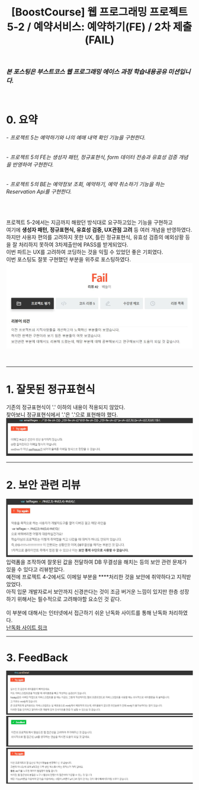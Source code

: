 ﻿---
layout: post
title: '[BoostCourse] 웹 프로그래밍 프로젝트 5-2 / 예약서비스: 예약하기(FE) / 2차 제출(FAIL)'
tags: [BoostCourse]
image: '/images/posts/boostcourse.JPG'
---

### *본 포스팅은 부스트코스 웹 프로그래밍 에이스 과정 학습내용공유 미션입니다.*  

<br/>

# 0. 요약
###### - 프로젝트 5는 예약하기와 나의 예매 내역 확인 기능을 구현한다.
###### - 프로젝트 5의 FE는 생성자 패턴, 정규표현식, form 데이터 전송과 유효성 검증 개념을 반영하여 구현한다. 
###### - 프로젝트 5의 BE는 예약정보 조회, 예약하기, 예약 취소하기 기능을 하는 Reservation Api를 구현한다.


<br/>

프로젝트 5-2에서는 지금까지 해왔던 방식대로 요구하고있는 기능을 구현하고  
여기에 **생성자 패턴, 정규표현식, 유효성 검증, UX관점 고려** 등 여러 개념을 반영하였다.  
하지만 사용자 편의를 고려하지 못한 UX, 틀린 정규표현식, 유효성 검증의 예외상황 등을 잘 처리하지 못하여 3차제출만에 PASS를 받게되었다.  
이번 파트는 UX를 고려하여 코딩하는 것을 익힐 수 있었던 좋은 기회였다.  
이번 포스팅도 잘못 구현했던 부분을 위주로 포스팅하였다.  
![Alt text](/images/posts/post_7/post_7_feedback_0.JPG)<br/>

<br/>

*****

# 1. 잘못된 정규표현식
기존의 정규표현식이 '.' 이하의 내용이 적용되지 않았다.  
찾아보니 정규표현식에서 '.'은 '\.'으로 표현해야 했다.   
![Alt text](/images/posts/post_7/post_7_feedback_1.JPG)<br/>


*****

# 2. 보안 관련 리뷰
![Alt text](/images/posts/post_7/post_7_feedback_2.JPG)<br/>
입력폼을 조작하여 잘못된 값을 전달하여 DB 무결성을 해치는 등의 보안 관련 문제가 있을 수 있다고 리뷰받았다.  
예전에 프로젝트 4-2에서도 이메일 부분을 ****처리한 것을 보안에 취약하다고 지적받았었다.  
아직 입문 개발자로서 보안까지 신경쓴다는 것이 조금 버거운 느낌이 있지만 한층 성장하기 위해서는 필수적으로 고려해야할 요소인 것 같다.  
<br/>
이 부분에 대해서는 인터넷에서 접근하기 쉬운 난독화 사이트를 통해 난독화 처리하였다.  
[난독화 사이트 링크](http://dean.edwards.name/packer/)  


*****

# 3. FeedBack
![Alt text](/images/posts/post_7/post_7_feedback_3.JPG)<br/>
![Alt text](/images/posts/post_7/post_7_feedback_4.JPG)<br/>
![Alt text](/images/posts/post_7/post_7_feedback_5.JPG)<br/>